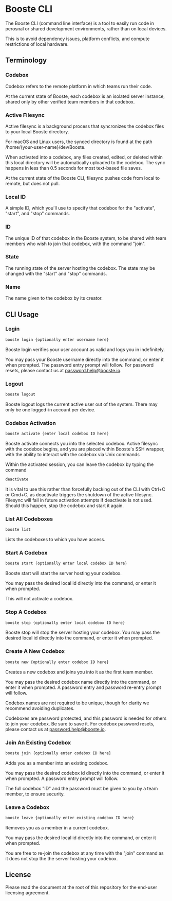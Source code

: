 # Booste CLI 
The Booste CLI (command line interface) is a tool to easily run code in perosnal or shared development environments, rather than on local devices.

This is to avoid dependency issues, platform conflicts, and compute restrictions of local hardware.

## Terminology 

### Codebox
Codebox refers to the remote platform in which teams run their code.

At the current state of Booste, each codebox is an isolated server instance, shared only by other verified team members in that codebox.

### Active Filesync
Active filesync is a background process that syncronizes the codebox files to your local Booste directory.

For macOS and Linux users, the synced directory is found at the path /home/{your-user-name}/dev/Booste.

When activated into a codebox, any files created, edited, or deleted within this local directory will be automatically uploaded to the codebox. The sync happens in less than 0.5 seconds for most text-based file saves.

At the current state of the Booste CLI, filesync pushes code from local to remote, but does not pull.

### Local ID 
A simple ID, which you'll use to specify that codebox for the "activate", "start", and "stop" commands.
### ID 
The unique ID of that codebox in the Booste system, to be shared with team members who wish to join that codebox, with the command "join".
### State 
The running state of the server hosting the codebox. The state may be changed with the "start" and "stop" commands.
### Name 
The name given to the codebox by its creator.

## CLI Usage

### Login
```bash
booste login {optionally enter username here}
```
Booste login verifies your user account as valid and logs you in indefinitely.

You may pass your Booste username directly into the command, or enter it when prompted. The password entry prompt will follow. For password resets, please contact us at password.help@booste.io.

### Logout
```C
booste logout
```
Booste logout logs the current active user out of the system. There may only be one logged-in account per device.

### Codebox Activation

```C
booste activate {enter local codebox ID here}
```

Booste activate connects you into the selected codebox. Active filesync with the codebox begins, and you are placed within Booste's SSH wrapper, with the ability to interact with the codebox via Unix commands

Within the activated session, you can leave the codebox by typing the command
```bash
deactivate
```

It is vital to use this rather than forcefully backing out of the CLI  with Ctrl+C or Cmd+C, as deactivate triggers the shutdown of the active filesync. Filesync will fail in future activation attempts if deactivate is not used. Should this happen, stop the codebox and start it again.

### List All Codeboxes

```bash
booste list
```
Lists the codeboxes to which you have access.

### Start A Codebox

```C
booste start {optionally enter local codebox ID here}
```
Booste start will start the server hosting your codebox.

You may pass the desired local id directly into the command, or enter it when prompted.

This will not activate a codebox.

### Stop A Codebox

```C
booste stop {optionally enter local codebox ID here}
```
Booste stop will stop the server hosting your codebox.
You may pass the desired local id directly into the command, or enter it when prompted.

### Create A New Codebox

```bash
booste new {optionally enter codebox ID here}
```
Creates a new codebox and joins you into it as the first team member.

You may pass the desired codebox name directly into the command, or enter it when prompted. A password entry and password re-entry prompt will follow.

Codebox names are not required to be unique, though for clarity we recommend avoiding duplicates.

Codeboxes are password protected, and this password is needed for others to join your codebox. Be sure to save it. For codebox password resets, please contact us at password.help@booste.io.

### Join An Existing Codebox

```bash
booste join {optionally enter codebox ID here}
```
Adds you as a member into an existing codebox.

You may pass the desired codebox id directly into the command, or enter it when prompted. A password entry prompt will follow.

The full codebox "ID" and the password must be given to you by a team member, to ensure security.

### Leave a Codebox

```bash
booste leave {optionally enter existing codebox ID here}
```
Removes you as a member in a current codebox.

You may pass the desired local id directly into the command, or enter it when prompted.

You are free to re-join the codebox at any time with the "join" command as it does not stop the the server hosting your codebox.

## License 

Please read the document at the root of this repository for the end-user licensing agreement.

